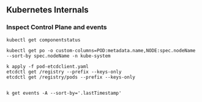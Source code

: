 ## Kubernetes Internals

### Inspect Control Plane and events
```
kubectl get componentstatus

kubectl get po -o custom-columns=POD:metadata.name,NODE:spec.nodeName --sort-by spec.nodeName -n kube-system

k apply -f pod-etcdclient.yaml
etcdctl get /registry --prefix --keys-only
etcdctl get /registry/pods --prefix --keys-only


k get events -A --sort-by='.lastTimestamp'

```
